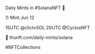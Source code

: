 Daily Mints in #SolanaNFT 🚀

⏰ Mint Jun 12

15UTC @cllctvSOL
20UTC @CyclosNFT

🔗 thunft.com/daily-mints/solana

#NFTCollections